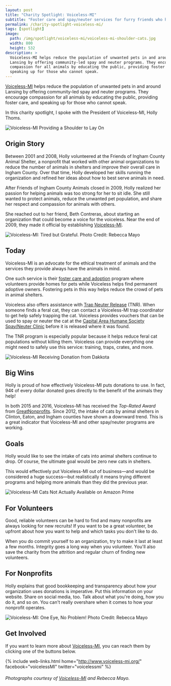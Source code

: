 ```yaml
---
layout: post
title: "Charity Spotlight: Voiceless-MI"
subtitle: "Foster care and spay/neuter services for furry friends who have no voice."
permalink: /charity-spotlight-voiceless-mi/
tags: [spotlight]
image:
  path: /img/spotlight/voiceless-mi/voiceless-mi-shoulder-cats.jpg
  width: 800
  height: 532
description: >
  Voiceless-MI helps reduce the population of unwanted pets in and around
  Lansing by offering community-led spay and neuter programs. They encourage
  compassion for all animals by educating the public, providing foster care, and
  speaking up for those who cannot speak.
---
```


[Voiceless-MI][1] helps reduce the population of unwanted pets in and around Lansing by offering community-led spay and neuter programs. They encourage compassion for all animals by educating the public, providing foster care, and speaking up for those who cannot speak.

In this charity spotlight, I spoke with the President of Voiceless-MI, Holly Thoms.

![][6]

## Origin Story

Between 2001 and 2008, Holly volunteered at the Friends of Ingham County Animal Shelter, a nonprofit that worked with other animal organizations to reduce the number of animals in shelters and improve their overall care in Ingham County. Over that time, Holly developed her skills running the organization and refined her ideas about how to best serve animals in need.

After Friends of Ingham County Animals closed in 2009, Holly realized her passion for helping animals was too strong for her to sit idle. She still wanted to protect animals, reduce the unwanted pet population, and share her respect and compassion for animals with others.

She reached out to her friend, Beth Contreras, about starting an organization that could become a voice for the voiceless. Near the end of 2009, they made it official by establishing [Voiceless-MI][1].

![][7]

## Today

Voiceless-MI is an advocate for the ethical treatment of animals and the services they provide always have the animals in mind.

One such service is their [foster care and adoption][9] program where volunteers provide homes for pets while Voiceless helps find permanent adoptive owners. Fostering pets in this way helps reduce the crowd of pets in animal shelters.

Voiceless also offers assistance with [Trap Neuter Release][10] (TNR). When someone finds a feral cat, they can contact a Voiceless-MI trap coordinator to get help safely trapping the cat. Voiceless provides vouchers that can be used to spay or neuter the cat at the [Capital Area Humane Society Spay/Neuter Clinic][11] before it is released where it was found.

The TNR program is especially popular because it helps reduce feral cat populations without killing them. Voiceless can provide everything one might need to safely use this service: training, traps, crates, and more.

![][2]

## Big Wins

Holly is proud of how effectively Voiceless-MI puts donations to use. In fact, 94¢ of every dollar donated goes directly to the benefit of the animals they help!

In both 2015 and 2016, Voiceless-MI has received the _Top-Rated Award_ from [GreatNonprofits][8]. Since 2012, the intake of cats by animal shelters in Clinton, Eaton, and Ingham counties have shown a downward trend. This is a great indicator that Voiceless-MI and other spay/neuter programs are working.

## Goals

Holly would like to see the intake of cats into animal shelters continue to drop. Of course, the ultimate goal would be zero new cats in shelters.

This would effectively put Voiceless-MI out of business&mdash;and would be considered a huge success&mdash;but realistically it means trying different programs and helping more animals than they did the previous year.

![][3]

## For Volunteers

Good, reliable volunteers can be hard to find and many nonprofits are always looking for new recruits! If you want to be a great volunteer, be upfront about how you want to help and which tasks you don't like to do.

When you do commit yourself to an organization, try to make it last at least a few months. Integrity goes a long way when you volunteer. You'll also save the charity from the attrition and regular churn of finding new volunteers.

## For Nonprofits

Holly explains that good bookkeeping and transparency about how your organization uses donations is imperative. Put this information on your website. Share on social media, too. Talk about what you're doing, how you do it, and so on. You can't really overshare when it comes to how your nonprofit operates.

![][4]

## Get Involved

If you want to learn more about [Voiceless-MI][1], you can reach them by clicking one of the buttons below.

{% include web-links.html home="http://www.voiceless-mi.org/" facebook="voicelessMI" twitter="voicelessmi" %}

###### Photographs courtesy of [Voiceless-MI][1] and Rebecca Mayo.



[1]: http://www.voiceless-mi.org/ "Voiceless-MI Homepage"
[2]: /img/spotlight/voiceless-mi/voiceless-mi-dakkota-donation.jpg "Voiceless-MI Receiving Donation from Dakkota"
[3]: /img/spotlight/voiceless-mi/voiceless-mi-kitty-prime.jpg "Voiceless-MI Cats Not Actually Available on Amazon Prime"
[4]: /img/spotlight/voiceless-mi/voiceless-mi-one-eye-no-problem.jpg "Voiceless-MI: One Eye, No Problem! Photo Credit: Rebecca Mayo"
[5]: /img/spotlight/voiceless-mi/voiceless-mi-puppy-pals.jpg "Voiceless-MI Puppy Pals"
[6]: /img/spotlight/voiceless-mi/voiceless-mi-shoulder-cats.jpg "Voiceless-MI Providing a Shoulder to Lay On"
[7]: /img/spotlight/voiceless-mi/voiceless-mi-tired-kitty.jpg "Voiceless-MI: Tired but Grateful. Photo Credit: Rebecca Mayo"
[8]: http://greatnonprofits.org/ "GreatNonprofits Homepage"
[9]: http://www.voiceless-mi.org/adopt-a-pet/ "Voiceless-MI Foster Care and Adoption"
[10]: http://www.voiceless-mi.org/tnr/ "Voiceless-MI Trap Neuter Release Program"
[11]: http://cahs-lansing.org/spayneuter/ "Capital Area Humane Society Spay/Neuter Clinic"
